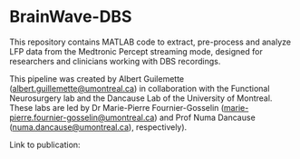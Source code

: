 # BrainWave-DBS
This repository contains MATLAB code to extract, pre-process and analyze LFP data from the Medtronic Percept streaming mode, designed for researchers and clinicians working with DBS recordings.


This pipeline was created by Albert Guilemette (albert.guillemette@umontreal.ca) in collaboration with the Functional Neurosurgery lab and the Dancause Lab of the University of Montreal. These labs are led by Dr Marie-Pierre Fournier-Gosselin (marie-pierre.fournier-gosselin@umontreal.ca) and Prof Numa Dancause (numa.dancause@umontreal.ca), respectively).

Link to publication: 


